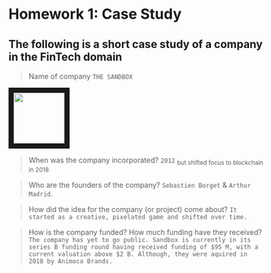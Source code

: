 # Homework 1: Case Study

## The following is a short case study of a company in the FinTech domain

> Name of company 
 `THE SANDBOX` <p align="right">
<img src="https://static.news.bitcoin.com/wp-content/uploads/2021/06/tsb_banner_7.png" width="100" height="100" border="10"/>
</p>

> When was the company incorporated? 
`2012` <sub> but shifted focus to blockchain in 2018 </sub>

> Who are the founders of the company? 
`Sebastien Borget` & `Arthur Madrid`.

> How did the idea for the company (or project) come about? 
 `It started as a creative, pixelated game and shifted over time.`

> How is the company funded? How much funding have they received?
    `The company has yet to go public. Sandbox is currently in its series B funding round having received funding of $95 M, with a current valuation above $2 B. Although, they were aquired in 2018 by Animoca Brands.`
